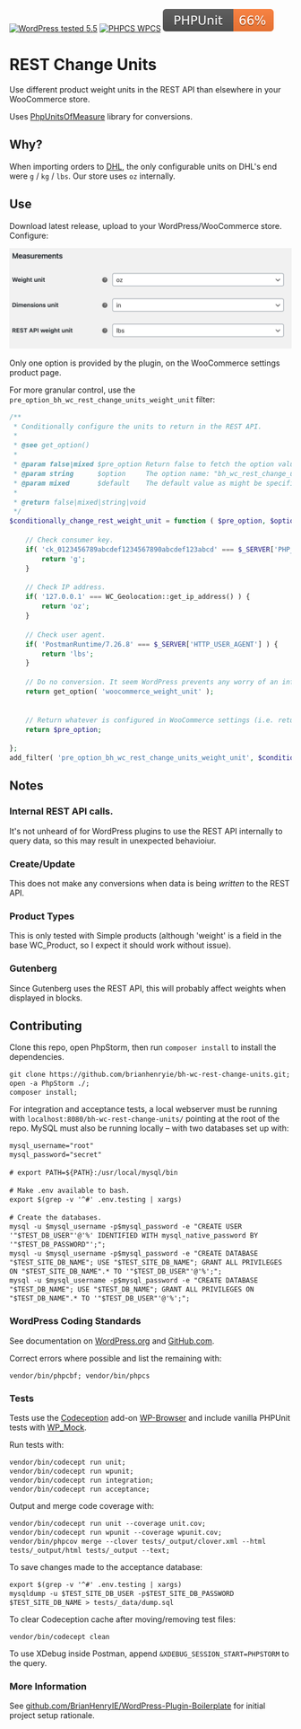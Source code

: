 [![WordPress tested 5.5](https://img.shields.io/badge/WordPress-v5.5%20tested-0073aa.svg)](https://wordpress.org/plugins/bh-wc-rest-change-units) [![PHPCS WPCS](https://img.shields.io/badge/PHPCS-WordPress%20Coding%20Standards-8892BF.svg)](https://github.com/WordPress-Coding-Standards/WordPress-Coding-Standards) [![PHPUnit ](.github/coverage.svg)](https://brianhenryie.github.io/bh-wc-rest-change-units/)

# REST Change Units

Use different product weight units in the REST API than elsewhere in your WooCommerce store.

Uses [PhpUnitsOfMeasure](https://github.com/PhpUnitsOfMeasure/php-units-of-measure) library for conversions.

## Why?

When importing orders to [DHL](https://dhlexpresscommerce.com/), the only configurable units on DHL's end were `g` / `kg` / `lbs`. Our store uses `oz` internally. 

## Use

Download latest release, upload to your WordPress/WooCommerce store. Configure:

![REST API weight unit](./assets/screenshot-1.png "REST API weight unit settings screenshot")

Only one option is provided by the plugin, on the WooCommerce settings product page.

For more granular control, use the `pre_option_bh_wc_rest_change_units_weight_unit` filter:

```php
/**
 * Conditionally configure the units to return in the REST API.
 * 
 * @see get_option()
 * 
 * @param false|mixed $pre_option Return false to fetch the option value as normal.
 * @param string      $option     The option name: "bh_wc_rest_change_units_weight_unit".
 * @param mixed       $default    The default value as might be specified by get_option() second parameter.
 *
 * @return false|mixed|string|void
 */
$conditionally_change_rest_weight_unit = function ( $pre_option, $option, $default ) {

	// Check consumer key.
	if( 'ck_0123456789abcdef1234567890abcdef123abcd' === $_SERVER['PHP_AUTH_USER'] ) {
		return 'g';
	}

	// Check IP address.
	if( '127.0.0.1' === WC_Geolocation::get_ip_address() ) {
		return 'oz';
	}

	// Check user agent.
	if( 'PostmanRuntime/7.26.8' === $_SERVER['HTTP_USER_AGENT'] ) {
		return 'lbs';
	}

	// Do no conversion. It seem WordPress prevents any worry of an infinite loop here.
	return get_option( 'woocommerce_weight_unit' );


	// Return whatever is configured in WooCommerce settings (i.e. return what is configured on the settings page as normal).
	return $pre_option;

};
add_filter( 'pre_option_bh_wc_rest_change_units_weight_unit', $conditionally_change_rest_weight_unit, 10, 3 );
```


## Notes

### Internal REST API calls.

It's not unheard of for WordPress plugins to use the REST API internally to query data, so this may result in unexpected behavioiur.

### Create/Update

This does not make any conversions when data is being _written_ to the REST API.

### Product Types

This is only tested with Simple products (although 'weight' is a field in the base WC_Product, so I expect it should work without issue).

### Gutenberg

Since Gutenberg uses the REST API, this will probably affect weights when displayed in blocks.

## Contributing

Clone this repo, open PhpStorm, then run `composer install` to install the dependencies.

```
git clone https://github.com/brianhenryie/bh-wc-rest-change-units.git;
open -a PhpStorm ./;
composer install;
```

For integration and acceptance tests, a local webserver must be running with `localhost:8080/bh-wc-rest-change-units/` pointing at the root of the repo. MySQL must also be running locally – with two databases set up with:

```
mysql_username="root"
mysql_password="secret"

# export PATH=${PATH}:/usr/local/mysql/bin

# Make .env available to bash.
export $(grep -v '^#' .env.testing | xargs)

# Create the databases.
mysql -u $mysql_username -p$mysql_password -e "CREATE USER '"$TEST_DB_USER"'@'%' IDENTIFIED WITH mysql_native_password BY '"$TEST_DB_PASSWORD"';";
mysql -u $mysql_username -p$mysql_password -e "CREATE DATABASE "$TEST_SITE_DB_NAME"; USE "$TEST_SITE_DB_NAME"; GRANT ALL PRIVILEGES ON "$TEST_SITE_DB_NAME".* TO '"$TEST_DB_USER"'@'%';";
mysql -u $mysql_username -p$mysql_password -e "CREATE DATABASE "$TEST_DB_NAME"; USE "$TEST_DB_NAME"; GRANT ALL PRIVILEGES ON "$TEST_DB_NAME".* TO '"$TEST_DB_USER"'@'%';";
```

### WordPress Coding Standards

See documentation on [WordPress.org](https://make.wordpress.org/core/handbook/best-practices/coding-standards/) and [GitHub.com](https://github.com/WordPress/WordPress-Coding-Standards).

Correct errors where possible and list the remaining with:

```
vendor/bin/phpcbf; vendor/bin/phpcs
```

### Tests

Tests use the [Codeception](https://codeception.com/) add-on [WP-Browser](https://github.com/lucatume/wp-browser) and include vanilla PHPUnit tests with [WP_Mock](https://github.com/10up/wp_mock). 

Run tests with:

```
vendor/bin/codecept run unit;
vendor/bin/codecept run wpunit;
vendor/bin/codecept run integration;
vendor/bin/codecept run acceptance;
```

Output and merge code coverage with:

```
vendor/bin/codecept run unit --coverage unit.cov;
vendor/bin/codecept run wpunit --coverage wpunit.cov;
vendor/bin/phpcov merge --clover tests/_output/clover.xml --html tests/_output/html tests/_output --text;
```

To save changes made to the acceptance database:

```
export $(grep -v '^#' .env.testing | xargs)
mysqldump -u $TEST_SITE_DB_USER -p$TEST_SITE_DB_PASSWORD $TEST_SITE_DB_NAME > tests/_data/dump.sql
```

To clear Codeception cache after moving/removing test files:

```
vendor/bin/codecept clean
```

To use XDebug inside Postman, append `&XDEBUG_SESSION_START=PHPSTORM` to the query.

### More Information

See [github.com/BrianHenryIE/WordPress-Plugin-Boilerplate](https://github.com/BrianHenryIE/WordPress-Plugin-Boilerplate) for initial project setup rationale. 

